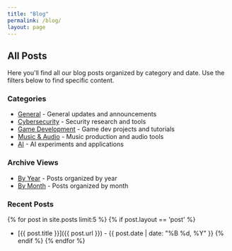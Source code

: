 ```yaml
---
title: "Blog"
permalink: /blog/
layout: page
---
```


## All Posts

Here you'll find all our blog posts organized by category and date. Use the filters below to find specific content.

### Categories
- [General](/blog/category/general/) - General updates and announcements
- [Cybersecurity](/blog/category/cybersecurity/) - Security research and tools
- [Game Development](/blog/category/game-dev/) - Game dev projects and tutorials
- [Music & Audio](/blog/category/music/) - Music production and audio tools
- [AI](/blog/category/ai/) - AI experiments and applications

### Archive Views
- [By Year](/blog/year-archive/) - Posts organized by year
- [By Month](/blog/month-archive/) - Posts organized by month

### Recent Posts
{% for post in site.posts limit:5 %}
  {% if post.layout == 'post' %}
- [{{ post.title }}]({{ post.url }}) - {{ post.date | date: "%B %d, %Y" }}
  {% endif %}
{% endfor %} 